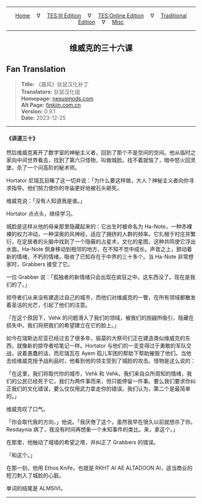 
---

<!-- Jekyll Page Links -->

<center>
<a href="../../../../../index.html">Home</a>
&emsp;&nabla;&emsp;
<a href="../../../../index-tes3.html">TES:III Edition</a>
&emsp;&nabla;&emsp;
<a href="../../../../index-teso.html">TES:Online Edition</a>
&emsp;&nabla;&emsp;
<a href="../../../../index-traditional.html">Traditional Edition</a>
&emsp;&nabla;&emsp;
<a href="../../../../index-misc.html">Misc</a>
</center>

<!-- Markdown Body Below: -->

---

<center>
<h2><span style="font-family:SimSun">维威克的三十六课</span></h2>
</center>

## Fan Translation

> __Title:__ 《晨风》驮鼠汉化补丁\
> __Translators:__ ﻿驮鼠汉化组\
> __Homepage:__ [nexusmods.com][1]\
> __Alt Page:__ [finkiin.com.cn][2]\
> __Version:__ 0.9.1\
> __Date:__ 2023-12-25

[1]: https://www.nexusmods.com/morrowind/mods/53885
[2]: https://finkiin.com.cn/d/1153

---

#### 《讲道三十》

然后维威克离开了数字室的神秘主义者，回到了那个不是空间的空间。他从临时之家向中间世界看去，找到了第六只怪物，叫做城脸。找不着就恼了，暗中怒火回灵堡，杀了一个问高阶的秘术师。

Hortator 尼瑞瓦目睹了这一切并说：「为什么要这样做，大人？神秘主义者向你寻求指导。他们努力使你的寺庙更好地被石头砸死。

维威克说：「没有人知道我是谁。」

Hortator 点点头，继续学习。

城脸是这样从他的母亲那里隐藏起来的：它出生时被命名为 Ha-Note，一种赤裸裸的权力冲动，一种深奥的风神经，适应了拥挤的人群的频率。它扎根于村庄并繁衍，在定居者的头脑中找到了一个隐蔽的占星术，文化的星图，这种共鸣使它浮出水面。Ha-Note 侧身移动到相邻的地方，在不知不觉中成长。声音之上，颤动着新的情绪，不朽的情绪，吸收了已知存在于中界的三十多个。当 Ha-Note 非常想家时，Grabbers 接受了它。

一位 Grabber 说：「孤独者的新情绪只会出现在疯狂之中。这东西没了。现在是我们的了。」

掠夺者们从来没有建造过自己的城市，而他们对维威克的一瞥，在所有领域都散发着圣洁的光芒，引起了他们的注意。

「在这个原因下，Vehk 的问题滑入了我们的领域，被我们的觊觎所吸引，隐藏在损失中。我们将把我们的希望建立在它的脸上。」

如今在瑞斯达尼亚已经过去了很多年，锻莫的大祭司们正在建造类似维威克的东西，就像新的掠夺者哈笔记一样。Hortator 与他们的一支变得过于勇敢的军队交战，说着愚蠢的话，而尼瑞瓦在 Ayem 孤儿军团的帮助下帮助摧毁了他们。当他去给维威克授予战利品时，他看到他的领主受到了城脸的攻击。怪物是这么说的：

「在这里，我们将取代你的城市，Vehk 和 Vehk。我们来自众所周知的情绪，我们的公民已经死于它。我们为两件事而来，但只能停留一件事。要么我们要求你纠正我们的文化错误，要么仅仅用武力拿走你的错误。我们认为，第二个是最简单的。」

维威克叹了口气。

「你会取代我的方向，」他说。「我厌倦了这个，虽然我早在很久以前就想杀了你。Resdaynia 病了，我没有时间再想象一个未知事件的类比。来，拿这个。」

在那里，他触动了城墙的希望之塔，并纠正了 Grabbers 的错误。

「和这个。」

在那一刻，他用 Ethos Knife，也就是 RKHT AI AE ALTADOON AI，适当商业的短刀刺入了城脸的心脏。

单词的结尾是 ALMSIVI。

---
